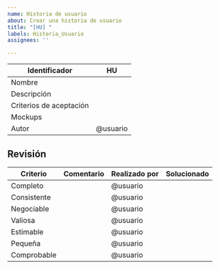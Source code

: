 ```yaml
---
name: Historia de usuario
about: Crear una historia de usuario
title: "[HU] "
labels: Historia_Usuario
assignees: ''

---
```


| Identificador           | HU                            |
|-------------------------|-------------------------------|
| Nombre                  | <!-- Reemplaza esto con el nombre de la historia de usuario --> |
| Descripción             | <!-- Reemplaza esto con la descripción de la historia de usuario --> |
| Criterios de aceptación | <!-- Reemplaza esto con los criterios de aceptación -->  |
| Mockups                 | <!-- Reemplaza esto con los enlaces a los mockups si existen --> |
| Autor                   | @usuario                       |

## Revisión

| Criterio      | Comentario       | Realizado por | Solucionado |
|---------------|------------------|---------------|-------------|
| Completo      | <!-- Comentario --> | @usuario      | <!-- Si/No --> |
| Consistente   | <!-- Comentario --> | @usuario      | <!-- Si/No --> |
| Negociable    | <!-- Comentario --> | @usuario      | <!-- Si/No --> |
| Valiosa       | <!-- Comentario --> | @usuario      | <!-- Si/No --> |
| Estimable     | <!-- Comentario --> | @usuario      | <!-- Si/No --> |
| Pequeña       | <!-- Comentario --> | @usuario      | <!-- Si/No --> |
| Comprobable   | <!-- Comentario --> | @usuario      | <!-- Si/No --> |

